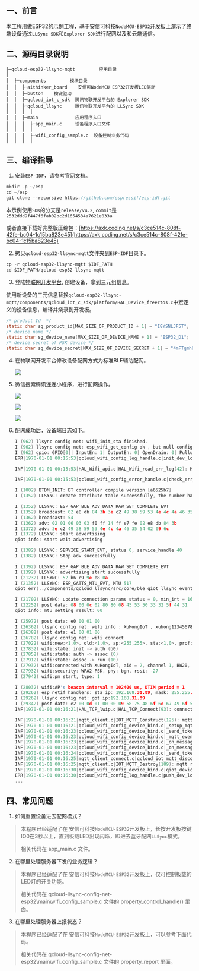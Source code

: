 ## 一、前言
本工程用做ESP32的示例工程，基于安信可科技`NodeMCU-ESP32`开发板上演示了终端设备通过`LLSync SDK`和`Explorer SDK`进行配网以及和云端通信。


## 二、源码目录说明

```
├─qcloud-esp32-llsync-mqtt         应用目录
│           
│  ├─components         模块目录
│  │  ├─aithinker_board    安信可NodeMCU ESP32开发板LED驱动
│  │  ├─button    按键驱动
│  │  ├─qcloud_iot_c_sdk  腾讯物联开发平台的 Explorer SDK 
│  │  ├─qcloud_llsync     腾讯物联开发平台的 LLSync SDK 
│  │  │  │ 
│  │  ├─main              应用程序入口
│  │  │  ├─app_main.c     设备程序入口文件
│  │  │  │ 
│  │  │  ├─wifi_config_sample.c  设备控制业务代码
│  │  │  │ 
```

## 三、编译指导
1. 安装`ESP-IDF`，请参考[官网文档](https://docs.espressif.com/projects/esp-idf/en/latest/esp32/get-started/index.html#step-2-get-esp-idf)。
```c
mkdir -p ~/esp
cd ~/esp
git clone --recursive https://github.com/espressif/esp-idf.git
```
本示例使用`SDK`的分支是`release/v4.2`, `commit`是`2532ddd9f447f6fab02bc2d1654534a7621e033a`

或者直接下载好完整版压缩包：[https://axk.coding.net/s/c3ce514c-808f-42fe-bc04-1c15ba823e45](https://axk.coding.net/s/c3ce514c-808f-42fe-bc04-1c15ba823e45)

2. 拷贝`qcloud-esp32-llsync-mqtt`文件夹到`ESP-IDF`目录下。
```c
cp -r qcloud-esp32-llsync-mqtt $IDF_PATH
cd $IDF_PATH/qcloud-esp32-llsync-mqtt
```

3. 登陆[物联网开发平台](https://cloud.tencent.com/product/iotexplorer), 创建设备，拿到三元组信息。

  使用新设备的三元信息替换`qcloud-esp32-llsync-mqtt/components/qcloud_iot_c_sdk/platform/HAL_Device_freertos.c`中宏定义的设备信息，编译并烧录到开发板。
```c
/* product Id  */
static char sg_product_id[MAX_SIZE_OF_PRODUCT_ID + 1] = "I8YSNLJF5T";
/* device name */
static char sg_device_name[MAX_SIZE_OF_DEVICE_NAME + 1] = "ESP32_D1";
/* device secret of PSK device */
static char sg_device_secret[MAX_SIZE_OF_DEVICE_SECRET + 1] = "4mFTgmh8VFoqEYLdYLOOBA==";
```

4. 在物联网开发平台修改设备配网方式为标准BLE辅助配网。

   ![](https://main.qcloudimg.com/raw/68cbcfc52dc3251a997d710efd5758bc.png)

5. 微信搜索腾讯连连小程序，进行配网操作。

   ![](https://main.qcloudimg.com/raw/e7a2109811f04f17c6e4dafde7e17086.png)

   ![](https://main.qcloudimg.com/raw/faf9dba15292241e11f503e0695e45e7.png)

   ![](https://main.qcloudimg.com/raw/8eadd13ed31b46131535b590784612fe.png)

6. 配网成功后，设备端日志如下。

   ```c
   I (962) llsync config net: wifi_init_sta finished.
   I (962) llsync config net: esp_wifi_get_config ok , but null config 
   I (962) gpio: GPIO[0]| InputEn: 1| OutputEn: 0| OpenDrain: 0| Pullup: 1| Pulldown: 0| Intr:3 
   ERR|1970-01-01 00:15:53|qcloud_wifi_config_log_handle.c|init_dev_log_queue(55): init dev log queue
   
   INF|1970-01-01 00:15:53|HAL_Wifi_api.c|HAL_Wifi_read_err_log(42): HAL_Wifi_read_err_log
   
   INF|1970-01-01 00:15:53|qcloud_wifi_config_error_handle.c|check_err_log(91): invalid magic code: 0x3ffc8be0
   
   I (1002) BTDM_INIT: BT controller compile version [a6525b7]
   I (1352) LLSYNC: create attribute table successfully, the number handle = 6
   
   I (1352) LLSYNC: ESP_GAP_BLE_ADV_DATA_RAW_SET_COMPLETE_EVT
   I (1352) broadcast: 02 e8 db 84 3b 3e c2 49 38 59 53 4e 4c 4a 46 35 
   I (1362) broadcast: 54 
   I (1362) adv: 02 01 06 03 03 f0 ff 14 ff e7 fe 02 e8 db 84 3b 
   I (1372) adv: 3e c2 49 38 59 53 4e 4c 4a 46 35 54 02 09 6c 
   I (1372) LLSYNC: start advertising
   qiot info: start wait advertising
   
   I (1382) LLSYNC: SERVICE_START_EVT, status 0, service_handle 40
   I (1382) LLSYNC: Stop adv successfully
   
   I (1392) LLSYNC: ESP_GAP_BLE_ADV_DATA_RAW_SET_COMPLETE_EVT
   I (1392) LLSYNC: advertising start successfully
   I (21232) LLSYNC: 52 b6 c9 9e e8 0a 
   I (21352) LLSYNC: ESP_GATTS_MTU_EVT, MTU 517
   qiot err(../components/qcloud_llsync/src/core/ble_qiot_llsync_event.c|77): upload msg negate, device not connected
   
   I (21702) LLSYNC: update connection params status = 0, min_int = 16, max_int = 32,conn_int = 24,latency = 0, timeout = 400
   I (22252) post data: 08 00 0c 02 80 80 08 45 53 50 33 32 5f 44 31 
   qiot info: mtu setting result: 00
   
   I (25972) post data: e0 00 01 00 
   I (26362) llsync config net: wifi info : XuHongIoT , xuhong12345678
   I (26382) post data: e1 00 01 00 
   I (26782) llsync config net: wifi connect
   I (27022) wifi:new:<1,0>, old:<1,0>, ap:<255,255>, sta:<1,0>, prof:1
   I (27832) wifi:state: init -> auth (b0)
   I (27852) wifi:state: auth -> assoc (0)
   I (27912) wifi:state: assoc -> run (10)
   I (27932) wifi:connected with XuHongIoT, aid = 2, channel 1, BW20, bssid = 9c:9d:7e:40:e8:10
   I (27932) wifi:security: WPA2-PSK, phy: bgn, rssi: -27
   I (27942) wifi:pm start, type: 1
   
   I (28032) wifi:AP's beacon interval = 102400 us, DTIM period = 1
   I (29262) esp_netif_handlers: sta ip: 192.168.31.89, mask: 255.255.255.0, gw: 192.168.31.1
   I (29262) llsync config net: got ip:192.168.31.89
   I (29342) post data: e2 00 0d 01 00 00 09 58 75 48 6f 6e 67 49 6f 54 
   INF|1970-01-01 00:16:21|HAL_TCP_lwip.c|HAL_TCP_Connect(93): connected with TCP server: I8YSNLJF5T.iotcloud.tencentdevices.com:1883
   
   INF|1970-01-01 00:16:21|mqtt_client.c|IOT_MQTT_Construct(125): mqtt connect with id: nj3bE success
   INF|1970-01-01 00:16:21|qcloud_wifi_config_device_bind.c|_setup_mqtt_connect(332): Cloud Device Construct Success
   INF|1970-01-01 00:16:23|qcloud_wifi_config_device_bind.c|_send_token_wait_reply(221): wait for token data...
   INF|1970-01-01 00:16:23|qcloud_wifi_config_device_bind.c|_mqtt_event_handler(68): publish success, packet-id=26846
   INF|1970-01-01 00:16:23|qcloud_wifi_config_device_bind.c|_on_message_callback(101): recv msg topic: $thing/down/service/I8YSNLJF5T/ESP32_D1
   INF|1970-01-01 00:16:23|qcloud_wifi_config_device_bind.c|_on_message_callback(112): msg payload: {"method":"app_bind_token_reply","clientToken":"ESP32_D1-983694","code":0,"status":"success"}
   INF|1970-01-01 00:16:24|qcloud_wifi_config_device_bind.c|_send_token_wait_reply(249): wait for token sending result...
   INF|1970-01-01 00:16:25|mqtt_client_connect.c|qcloud_iot_mqtt_disconnect(468): mqtt disconnect!
   INF|1970-01-01 00:16:25|mqtt_client.c|IOT_MQTT_Destroy(189): mqtt release!
   INF|1970-01-01 00:16:30|qcloud_wifi_config_device_bind.c|qiot_device_bind(398): WIFI_MQTT_CONNECT_SUCCESS
   ERR|1970-01-01 00:16:30|qcloud_wifi_config_log_handle.c|push_dev_log(98): push dev log 990703|qiot_device_bind(399): WIFI_MQTT_CONNECT_SUCCESS
   ...
   
   ```
## 四、常见问题

1. 如何重置设备进去配网模式？

> 本程序已经适配了在 安信可科技`NodeMCU-ESP32`开发板上，长按开发板按键IO0在3秒以上，直到板载LED出现闪烁，即进去蓝牙配网`LLSync`模式。
>
> 相关代码在 app_main.c 文件。

2. 在哪里处理服务器下发的业务逻辑？

> 本程序已经适配了在 安信可科技`NodeMCU-ESP32`开发板上，仅可控制板载的LED灯的开关功能。
>
> 相关代码在 qcloud-llsync-config-net-esp32\main\wifi_config_sample.c 文件的 property_control_handle() 里面。

3. 在哪里处理服务器上报状态？

> 本程序已经适配了在 安信可科技`NodeMCU-ESP32`开发板上，可以参考下面代码。
>
> 相关代码在 qcloud-llsync-config-net-esp32\main\wifi_config_sample.c 文件的 property_report 里面。

